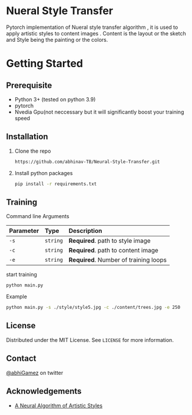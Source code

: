 
# Nueral Style Transfer
Pytorch implementation of Nueral style transfer algorithm , it is used to apply artistic styles to content images .  Content is the layout or the sketch and Style being the painting or the colors.


# Getting Started

## Prerequisite

 - Python 3+ (tested on python 3.9)
 - pytorch
 - Nvedia Gpu(not neccessary but it will significantly boost your training speed
 
 

## Installation

1. Clone the repo
   ```sh
   https://github.com/abhinav-TB/Neural-Style-Transfer.git
   ```
3. Install python packages
   ```sh
   pip install -r requirements.txt
   ```
  
 
 ## Training
 

Command line Arguments

 | Parameter | Type     | Description                |
| :-------- | :------- | :------------------------- |
| `-s` | `string` | **Required**. path to style image |
| `-c` | `string` | **Required**. path to content image |
| `-e` | `string` | **Required**. Number of training loops |

start training
   ```sh
   python main.py
   ```
Example
   ```sh
   python main.py -s ./style/style5.jpg -c ./content/trees.jpg -e 250 
   ```

<!-- LICENSE -->
##  License

Distributed under the MIT License. See `LICENSE` for more information.

<!-- CONTACT -->
## Contact

[@abhiGamez](https://twitter.com/abhiGamez) on twitter

## Acknowledgements

 - [A Neural Algorithm of Artistic Styles](https://arxiv.org/abs/1508.06576)
